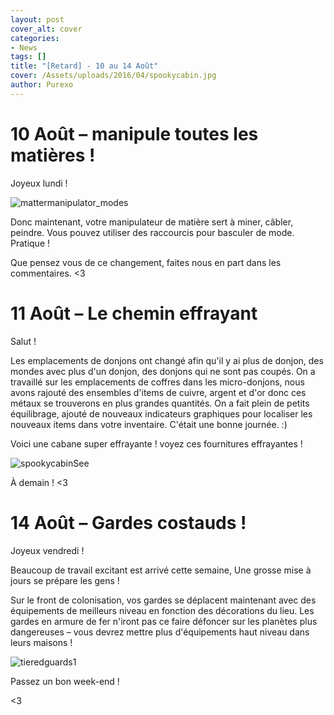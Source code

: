 ```yaml
---
layout: post
cover_alt: cover
categories:
- News
tags: []
title: "[Retard] - 10 au 14 Août"
cover: /Assets/uploads/2016/04/spookycabin.jpg
author: Purexo
---
```


# 10 Août – manipule toutes les matières !

Joyeux lundi !

![mattermanipulator_modes](http://playstarbound.com/wp-content/uploads/2015/08/mattermanipulator_modes.png)

Donc maintenant, votre manipulateur de matière sert à miner, câbler, peindre. Vous pouvez utiliser des raccourcis pour basculer de mode. Pratique !

Que pensez vous de ce changement, faites nous en part dans les commentaires. <3

# 11 Août – Le chemin effrayant

Salut !

Les emplacements de donjons ont changé afin qu'il y ai plus de donjon, des mondes avec plus d'un donjon, des donjons qui ne sont pas coupés. On a travaillé sur les emplacements de coffres dans les micro-donjons, nous avons rajouté des ensembles d'items de cuivre, argent et d'or donc ces métaux se trouverons en plus grandes quantités. On a fait plein de petits équilibrage, ajouté de nouveaux indicateurs graphiques pour localiser les nouveaux items dans votre inventaire. C'était une bonne journée. :)

Voici une cabane super effrayante ! voyez ces fournitures effrayantes !

![spookycabinSee](http://playstarbound.com/wp-content/uploads/2015/08/spookycabin-1024x576.png)

À demain ! <3

# 14 Août – Gardes costauds !

Joyeux vendredi !

Beaucoup de travail excitant est arrivé cette semaine, Une grosse mise à jours se prépare les gens !

Sur le front de colonisation, vos gardes se déplacent maintenant avec des équipements de meilleurs niveau en fonction des décorations du lieu. Les gardes en armure de fer n'iront pas ce faire défoncer sur les planètes plus dangereuses – vous devrez mettre plus d'équipements haut niveau dans leurs maisons !

![tieredguards1](http://playstarbound.com/wp-content/uploads/2015/08/tieredguards1.png)

Passez un bon week-end !

<3
